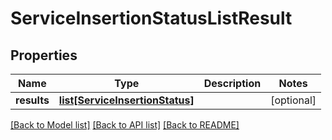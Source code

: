 # ServiceInsertionStatusListResult

## Properties
Name | Type | Description | Notes
------------ | ------------- | ------------- | -------------
**results** | [**list[ServiceInsertionStatus]**](ServiceInsertionStatus.md) |  | [optional] 

[[Back to Model list]](../README.md#documentation-for-models) [[Back to API list]](../README.md#documentation-for-api-endpoints) [[Back to README]](../README.md)

